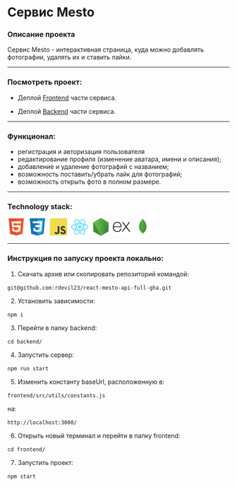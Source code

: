 # Сервис Mesto

### **Описание проекта**

Сервис Mesto - интерактивная страница, куда можно добавлять фотографии, удалять их и ставить лайки.

---

### Посмотреть проект:

* Деплой [Frontend](https://react-mesto-pi.vercel.app) части сервиса.

* Деплой [Backend](https://react-mesto-api-gray.vercel.app) части сервиса.

---

### Функционал:

- регистрация и авторизация пользователя
- редактирование профиля (изменение аватара, имени и описания);
- добавление и удаление фотографий с названием;
- возможность поставить/убрать лайк для фотографий;
- возможность открыть фото в полном размере.

---

### Technology stack:
  <img src="https://github.com/devicons/devicon/blob/master/icons/html5/html5-original.svg" title="html5" alt="html5" width="40" height="40"/>&nbsp;
  <img src="https://github.com/devicons/devicon/blob/master/icons/css3/css3-original.svg" title="css" alt="css" width="40" height="40"/>&nbsp;
  <img src="https://github.com/devicons/devicon/blob/master/icons/javascript/javascript-original.svg" title="javascript" alt="javascript" width="40" height="40"/>&nbsp;
  <img src="https://github.com/devicons/devicon/blob/master/icons/react/react-original.svg" title="reactjs" alt="reactjs" width="40" height="40"/>&nbsp;
  <img src="https://github.com/devicons/devicon/blob/master/icons/nodejs/nodejs-original.svg" title="nodejs" alt="nodejs" width="40" height="40"/>&nbsp;
  <img src="https://github.com/devicons/devicon/blob/master/icons/express/express-original.svg" title="express" alt="express" width="40" height="40"/>&nbsp;
  <img src="https://github.com/devicons/devicon/blob/master/icons/mongodb/mongodb-original.svg" title="mongodb" alt="mongodb" width="40" height="40"/>&nbsp;

---

### Инструкция по запуску проекта локально:

1. Скачать архив или скопировать репозиторий командой:
```
git@github.com:rdevil23/react-mesto-api-full-gha.git
```

2. Установить зависимости:
```
npm i
```

3. Перейти в папку backend:
```
cd backend/
```

4. Запустить сервер:
```
npm run start
```

5. Изменить константу baseUrl, расположенную в:
```
frontend/src/utils/constants.js
```
на:
```
http://localhost:3000/
```

6. Открыть новый терминал и перейти в папку frontend:
```
cd frontend/
```

7. Запустить проект:
```
npm start
```

